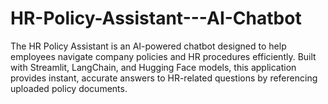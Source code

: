 # HR-Policy-Assistant---AI-Chatbot
The HR Policy Assistant is an AI-powered chatbot designed to help employees navigate company policies and HR procedures efficiently. Built with Streamlit, LangChain, and Hugging Face models, this application provides instant, accurate answers to HR-related questions by referencing uploaded policy documents.
